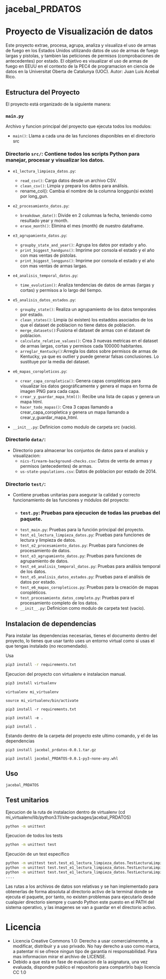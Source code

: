 # jacebal_PRDATOS

# Proyecto de Visualización de datos

Este proyecto extrae, procesa, agrupa, analiza y visualiza el uso de armas de fuego en los Estados Unidos utilizando
datos de uso de armas de fuego largas y pistolas, y tambien las peticiones de permisos (comprobaciones de antecedentes)
por estado. El objetivo es visualizar el uso de armas de fuego en EEUU en el contexto de la PEC4 de programacion en
ciencia de datos en la Universitat Oberta de Catalunya (UOC). Autor: Juan Luis Acebal Rico.

## Estructura del Proyecto

El proyecto está organizado de la siguiente manera:

### `main.py`

Archivo y funcion principal del proyecto que ejecuta todos los modulos:

- `main()`: Llama a cada una de las funciones disponibles en el directorio src

### Directorio `src/`: Contiene todos los scripts Python para manejar, procesar y visualizar los datos.

- `e1_lectura_limpieza_datos.py`:
    - `read_csv()`: Carga datos desde un archivo CSV.
    - `clean_csv()`: Limpia y prepara los datos para análisis.
    - rename_col(): Cambia el nombre de la columna longgun(si existe) por long_gun.

- `e2_procesamiento_datos.py`:
    - `breakdown_date()`: Divide en 2 columnas la fecha, teniendo como resultado year y month.
    - `erase_month()`: Elimina el mes (month) de nuestro dataframe.

- `e3_agrupamiento_datos.py`:
    - `groupby_state_and_year()`: Agrupa los datos por estado y año.
    - `print_biggest_handguns()`: Imprime por consola el estado y el año con mas ventas de pistolas.
    - `print_biggest_longguns()`: Imprime por consola el estado y el año con mas ventas de armas largas.

- `e4_analisis_temporal_datos.py`:
    - `time_evolution()`: Analiza tendencias de datos de armas (largas y cortas) y permisos a lo largo del tiempo.

- `e5_analisis_datos_estados.py`:
    - `groupby_state()`: Realiza un agrupamiento de los datos temporales por estado.
    - `clean_states()`: Limpia (si existen) los estaddos asociados de los que el dataset de poblacion no tiene datos de
      poblacion.
    - `merge_datasets()`:Fusiona el dataset de armas con el dataset de poblacion.
    - `calculate_relative_values()`: Crea 3 nuevas metricas en el dataset de armas largas, cortas y permisos cada 100000
      habitantes.
  - `arreglar_Kentucky()`:Arregla los datos sobre permisos de armas de Kentucky, ya que es outlier y puede generar
    falsas conclusiones. Lo sustituye por la media del dataset.

- `e6_mapas_coropleticos.py`:
    - `crear_capa_coropletica()`: Genera capas coropléticas para visualizar los datos geográficamente y genera el mapa
      en forma de imagen PNG para cada capa.
    - `crear_y_guardar_mapa_html()`: Recibe una lista de capas y genera un mapa html.
    - `hacer_todo_mapas()`: Crea 3 capas llamando a crear_capa_coropletica y genera un mapa llamando a
      crear_y_guardar_mapa_html.

- `__init__.py`: Definicion como modulo de carpeta src (vacio).


### Directorio `data/`:

- Directorio para almacenar los conjuntos de datos para el analisis y visualizacion:
    - `nics-firearm-background-checks.csv`: Datos de venta de armas y permisos (antecedentes) de armas.
    - `us-state-populations.csv`: Datos de poblacion por estado de 2014.

### Directorio `test/`:

- Contiene pruebas unitarias para asegurar la calidad y correcto funcionamiento de las funciones y módulos del proyecto:
    - ### `test.py`: Pruebas para ejecucion de todas las pruebas del paquete.
    - `test_main.py`: Pruebas para la función principal del proyecto.
    - `test_e1_lectura_limpieza_datos.py`: Pruebas para funciones de lectura y limpieza de datos.
    - `test_e2_procesamiento_datos.py`: Pruebas para funciones de procesamiento de datos.
    - `test_e3_agrupamiento_datos.py`: Pruebas para funciones de agrupamiento de datos.
    - `test_e4_analisis_temporal_datos.py`: Pruebas para análisis temporal de los datos.
    - `test_e5_analisis_datos_estados.py`: Pruebas para el análisis de datos por estado.
    - `test_e6_mapas_coropleticos.py`: Pruebas para la creación de mapas coropléticos.
    - `test_procesamiento_datos_completo.py`: Pruebas para el procesamiento completo de los datos.
    - `__init__.py`: Definicion como modulo de carpeta test (vacio).

## Instalacion de dependencias

Para instalar las dependencias necesarias, tienes el documento dentro del proyecto, lo tienes que usar tanto uses un
entorno virtual como si usas el que tengas instalado (no recomendado).

Usa

```bash
pip3 install -r requirements.txt
```

Ejecucion del proyecto con virtualenv e instalacion manual.

```bash
pip3 install virtualenv
```

```Creacion entorno virtual en bash
virtualenv mi_virtualenv
```

```Activar el entorno virtual
source mi_virtualenv/bin/activate
```

```Instalacion de dependencias dentro del entorno virtual
pip3 install -r requirements.txt
```

``` Instalar paquete jacebal_PRDATOS modo editable (enlace simbolico a la carpeta del proyecto)
pip3 install -e .
```

``` Instalar paquete jacebal_PRDATOS copiandolo
pip3 install .
```
Estando dentro de la carpeta del proyecto este ultimo comando, y el de las dependencias

``` Instalar paquete jacebal_PRDATOS con la distribucion de tipo sdist
pip3 install jacebal_prdatos-0.0.1.tar.gz
```

``` Instalar paquete jacebal_PRDATOS con la distribucion de tipo wheel (.whl) binaria
pip3 install jacebal_PRDATOS-0.0.1-py3-none-any.whl
```

## Uso

``` Ejecucion
jacebal_PRDATOS
```

## Test unitarios

Ejecucion de la ruta de instalacion dentro de virtualenv (cd mi_virtualenv/lib/python3.11/site-packages/jacebal_PRDATOS)

```bash en la ruta
python -m unittest 
```

Ejecucion de todos los tests

```bash
python -m unittest test
```

Ejecución de un test específico

``` bash
python -m unittest test.test_e1_lectura_limpieza_datos.TestLecturaLimpiezaDatos.test_read_csv
python -m unittest test.test_e1_lectura_limpieza_datos.TestLecturaLimpiezaDatos.test_clean_csv
python -m unittest test.test_e1_lectura_limpieza_datos.TestLecturaLimpiezaDatos.test_rename_col
....
``` 

Las rutas a los archivos de datos son relativas y se han implementado para obtenerlas de forma absoluta al directorio
activo de la terminal donde se ejecuta el paquete, por tanto, no existen problemas para ejecutarlo desde cualquier
directorio siempre y cuando Python este puesto en el PATH del sistema operativo, y las imagenes se van a guardar en el
directorio activo.

# Licencia

- Licencia Creative Commons 1.0: Derecho a usar comercialmenmte, a modificar, distribuir y a uso privado. No hay derecho
  a uso como marca, a patentar ni se ofrece ningun tipo de garantia ni responsabilidad. Para mas informacion mirar el
  archivo de LICENSE.
- Debido a que esta en fase de evaluacion de la asignatura, una vez evaluada, dispondre publico el repositorio para
  compartirlo bajo licencia CC 1.0